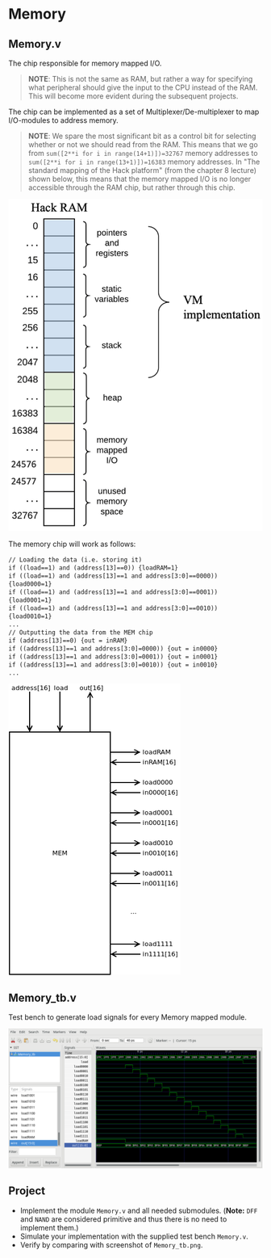 # Memory

## Memory.v

The chip responsible for memory mapped I/O.

> **NOTE**: This is not the same as RAM, but rather a way for specifying what peripheral should give the input to the CPU instead of the RAM.
> This will become more evident during the subsequent projects.

The chip can be implemented as a set of Multiplexer/De-multiplexer to map I/O-modules to address memory.

> **NOTE**: We spare the most significant bit as a control bit for selecting whether or not we should read from the RAM.
> This means that we go from `sum([2**i for i in range(14+1)])=32767` memory addresses to `sum([2**i for i in range(13+1)])=16383` memory addresses.
> In "The standard mapping of the Hack platform" (from the chapter 8 lecture) shown below, this means that the memory mapped I/O is no longer accessible through the RAM chip, but rather through this chip.

![Standard mapping](figs/standard_mapping.png)

The memory chip will work as follows:

```text
// Loading the data (i.e. storing it)
if ((load==1) and (address[13]==0)) {loadRAM=1}
if ((load==1) and (address[13]==1 and address[3:0]==0000)) {load0000=1}
if ((load==1) and (address[13]==1 and address[3:0]==0001)) {load0001=1}
if ((load==1) and (address[13]==1 and address[3:0]==0010)) {load0010=1}
...
// Outputting the data from the MEM chip
if (address[13]==0) {out = inRAM}
if ((address[13]==1 and address[3:0]=0000)) {out = in0000}
if ((address[13]==1 and address[3:0]=0001)) {out = in0001}
if ((address[13]==1 and address[3:0]=0010)) {out = in0010}
...
```

![Memory chip](figs/Memory.png)

## Memory_tb.v

Test bench to generate load signals for every Memory mapped module.

![Memory test bench](figs/Memory_tb.png)

## Project

* Implement the module `Memory.v` and all needed submodules.
(**Note:** `DFF` and `NAND` are considered primitive and thus there is no need to implement them.)
* Simulate your implementation with the supplied test bench `Memory.v`.
* Verify by comparing with screenshot of `Memory_tb.png`.
